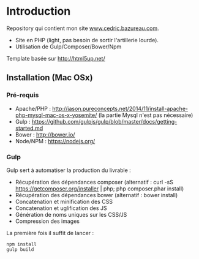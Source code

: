 # Introduction
Repository qui contient mon site www.cedric.bazureau.com.
- Site en PHP (light, pas besoin de sortir l'artillerie lourde).
- Utilisation de Gulp/Composer/Bower/Npm

Template basée sur http://html5up.net/

## Installation (Mac OSx)
### Pré-requis 
- Apache/PHP : http://jason.pureconcepts.net/2014/11/install-apache-php-mysql-mac-os-x-yosemite/ (la partie Mysql n'est pas nécessaire)
- Gulp : https://github.com/gulpjs/gulp/blob/master/docs/getting-started.md
- Bower : http://bower.io/
- Node/NPM : https://nodejs.org/

### Gulp
Gulp sert à automatiser la production du livrable :
- Récupération des dépendances composer (alternatif : curl -sS https://getcomposer.org/installer | php; php composer.phar install)
- Récupération des dépendances bower (alternatif : bower install)
- Concatenation et minification des CSS
- Concatenation et uglification des JS
- Génération de noms uniques sur les CSS/JS
- Compression des images

La première fois il suffit de lancer :
```
npm install
gulp build
```




